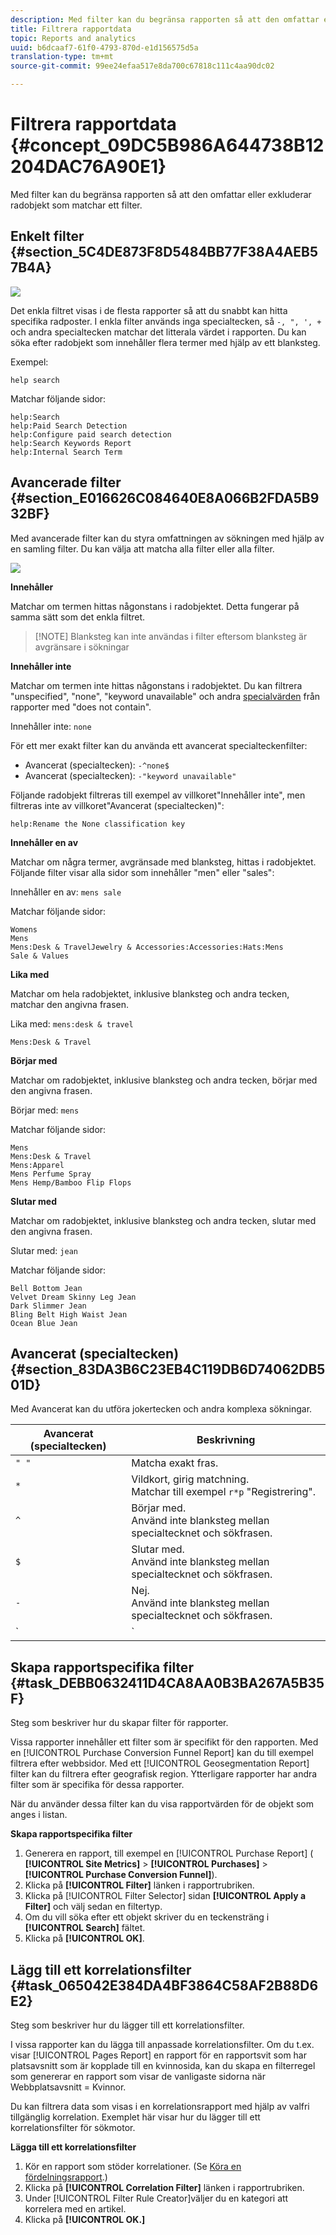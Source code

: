 ```yaml
---
description: Med filter kan du begränsa rapporten så att den omfattar eller exkluderar radobjekt som matchar ett filter.
title: Filtrera rapportdata
topic: Reports and analytics
uuid: b6dcaaf7-61f0-4793-870d-e1d156575d5a
translation-type: tm+mt
source-git-commit: 99ee24efaa517e8da700c67818c111c4aa90dc02

---
```



# Filtrera rapportdata {#concept_09DC5B986A644738B12204DAC76A90E1}

Med filter kan du begränsa rapporten så att den omfattar eller exkluderar radobjekt som matchar ett filter.

## Enkelt filter {#section_5C4DE873F8D5484BB77F38A4AEB57B4A}

![](assets/filter.png)

Det enkla filtret visas i de flesta rapporter så att du snabbt kan hitta specifika radposter. I enkla filter används inga specialtecken, så `-, ", ', +` och andra specialtecken matchar det litterala värdet i rapporten. Du kan söka efter radobjekt som innehåller flera termer med hjälp av ett blanksteg.

Exempel:

```
help search
```

Matchar följande sidor:

```
help:Search
help:Paid Search Detection
help:Configure paid search detection
help:Search Keywords Report
help:Internal Search Term
```

## Avancerade filter {#section_E016626C084640E8A066B2FDA5B932BF}

Med avancerade filter kan du styra omfattningen av sökningen med hjälp av en samling filter. Du kan välja att matcha alla filter eller alla filter.

![](assets/advanced_filter.png)

**Innehåller**

Matchar om termen hittas någonstans i radobjektet. Detta fungerar på samma sätt som det enkla filtret.

> [!NOTE] Blanksteg kan inte användas i filter eftersom blanksteg är avgränsare i sökningar

**Innehåller inte**

Matchar om termen inte hittas någonstans i radobjektet. Du kan filtrera &quot;unspecified&quot;, &quot;none&quot;, &quot;keyword unavailable&quot; och andra [specialvärden](https://marketing.adobe.com/resources/help/en_US/reference/none-unspecified-unknown-other.html) från rapporter med &quot;does not contain&quot;.

Innehåller inte: `none`

För ett mer exakt filter kan du använda ett avancerat specialteckenfilter:

* Avancerat (specialtecken): `-^none$`
* Avancerat (specialtecken): `-"keyword unavailable"`

Följande radobjekt filtreras till exempel av villkoret&quot;Innehåller inte&quot;, men filtreras inte av villkoret&quot;Avancerat (specialtecken)&quot;:

```
help:Rename the None classification key
```

**Innehåller en av**

Matchar om några termer, avgränsade med blanksteg, hittas i radobjektet. Följande filter visar alla sidor som innehåller &quot;men&quot; eller &quot;sales&quot;:

Innehåller en av: `mens sale`

Matchar följande sidor:

```
Womens
Mens
Mens:Desk & TravelJewelry & Accessories:Accessories:Hats:Mens
Sale & Values
```

**Lika med**

Matchar om hela radobjektet, inklusive blanksteg och andra tecken, matchar den angivna frasen.

Lika med: `mens:desk & travel`

`Mens:Desk & Travel`

**Börjar med**

Matchar om radobjektet, inklusive blanksteg och andra tecken, börjar med den angivna frasen.

Börjar med: `mens`

Matchar följande sidor:

```
Mens
Mens:Desk & Travel
Mens:Apparel
Mens Perfume Spray
Mens Hemp/Bamboo Flip Flops
```

**Slutar med**

Matchar om radobjektet, inklusive blanksteg och andra tecken, slutar med den angivna frasen.

Slutar med: `jean`

Matchar följande sidor:

```
Bell Bottom Jean
Velvet Dream Skinny Leg Jean
Dark Slimmer Jean
Bling Belt High Waist Jean
Ocean Blue Jean
```

## Avancerat (specialtecken) {#section_83DA3B6C23EB4C119DB6D74062DB501D}

Med Avancerat kan du utföra jokertecken och andra komplexa sökningar.

| Avancerat (specialtecken) | Beskrivning |
|--- |--- |
| `" "` | Matcha exakt fras. |
| `*` | Vildkort, girig matchning. <br>Matchar till exempel `r*p` &quot;Registrering&quot;. |
| `^` | Börjar med. <br>Använd inte blanksteg mellan specialtecknet och sökfrasen. |
| `$` | Slutar med. <br>Använd inte blanksteg mellan specialtecknet och sökfrasen. |
| `-` | Nej. <br>Använd inte blanksteg mellan specialtecknet och sökfrasen. |
| `|` | <br>OrNote:  Du måste inkludera ett mellanslag på varje sida av lodstreck `" | "`. |

## Skapa rapportspecifika filter {#task_DEBB0632411D4CA8AA0B3BA267A5B35F}

Steg som beskriver hur du skapar filter för rapporter.

<!-- 

t_reports_filter_specific.xml

 -->

Vissa rapporter innehåller ett filter som är specifikt för den rapporten. Med en [!UICONTROL Purchase Conversion Funnel Report] kan du till exempel filtrera efter webbsidor. Med ett [!UICONTROL Geosegmentation Report] filter kan du filtrera efter geografisk region. Ytterligare rapporter har andra filter som är specifika för dessa rapporter.

När du använder dessa filter kan du visa rapportvärden för de objekt som anges i listan.

**Skapa rapportspecifika filter**

1. Generera en rapport, till exempel en [!UICONTROL Purchase Report] ( **[!UICONTROL Site Metrics]** > **[!UICONTROL Purchases]** > **[!UICONTROL Purchase Conversion Funnel]**).
1. Klicka på **[!UICONTROL Filter]** länken i rapportrubriken.
1. Klicka på [!UICONTROL Filter Selector] sidan **[!UICONTROL Apply a Filter]** och välj sedan en filtertyp.
1. Om du vill söka efter ett objekt skriver du en teckensträng i **[!UICONTROL Search]** fältet.
1. Klicka på **[!UICONTROL OK]**.

## Lägg till ett korrelationsfilter {#task_065042E384DA4BF3864C58AF2B88D6E2}

Steg som beskriver hur du lägger till ett korrelationsfilter.

<!-- 

t_reports_correlation_filter.xml

 -->

I vissa rapporter kan du lägga till anpassade korrelationsfilter. Om du t.ex. visar [!UICONTROL Pages Report] en rapport för en rapportsvit som har platsavsnitt som är kopplade till en kvinnosida, kan du skapa en filterregel som genererar en rapport som visar de vanligaste sidorna när Webbplatsavsnitt = Kvinnor.

Du kan filtrera data som visas i en korrelationsrapport med hjälp av valfri tillgänglig korrelation. Exemplet här visar hur du lägger till ett korrelationsfilter för sökmotor.

**Lägga till ett korrelationsfilter**

1. Kör en rapport som stöder korrelationer. (Se [Köra en fördelningsrapport](/help/analyze/reports-analytics/reports-customize/breakdowns.md#task_F685624830E64C829C8BE6435A107F69).)
1. Klicka på **[!UICONTROL Correlation Filter]** länken i rapportrubriken.
1. Under [!UICONTROL Filter Rule Creator]väljer du en kategori att korrelera med en artikel.
1. Klicka på **[!UICONTROL OK.]**
